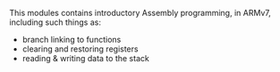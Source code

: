 
This modules contains introductory Assembly programming, in ARMv7, including such things as:

- branch linking to functions
- clearing and restoring registers
- reading & writing data to the stack